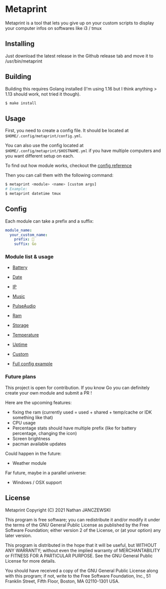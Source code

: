 # Metaprint

Metaprint is a tool that lets you give up on your custom scripts to display your computer infos on softwares like i3 / tmux

## Installing
Just download the latest release in the Github release tab and move it to /usr/bin/metaprint

## Building
Building this requires Golang installed (I'm using 1.16 but I think anything > 1.13 should work, not tried it though).

```sh
$ make install
```

## Usage
First, you need to create a config file. It should be located at `$HOME/.config/metaprint/config.yml`.

You can also use the config located at `$HOME/.config/metaprint/$HOSTNAME.yml` if you have multiple computers and you want different setup on each.

To find out how module works, checkout the [config reference](#Config)

Then you can call them with the following command:

```sh
$ metaprint <module> <name> [custom args]
# Example:
$ metaprint datetime tmux
```

## Config
Each module can take a prefix and a suffix:
```yml
module_name:
  your_custom_name:
    prefix: 
    suffix: Go
```

### Module list & usage
- [Battery](wiki/battery.md)
- [Date](wiki/date.md)
- [IP](wiki/ip.md)
- [Music](wiki/music.md)
- [PulseAudio](wiki/pulseaudio.md)
- [Ram](wiki/ram.md)
- [Storage](wiki/storage.md)
- [Temperature](wiki/temperature.md)
- [Uptime](wiki/uptime.md)
- [Custom](wiki/custom.md)


- [Full config example](wiki/example_config.yml)

### Future plans
This project is open for contribution. If you know Go you can definitely create your own module and submit a PR !

Here are the upcoming features:
- fixing the ram (currently used = used + shared + temp/cache or IDK something like that)
- CPU usage
- Percentage stats should have multiple prefix (like for battery percentage, changing the icon)
- Screen brightness
- pacman available updates

Could happen in the future:
- Weather module

Far future, maybe in a parallel universe:
- Windows / OSX support

## License

Metaprint
Copyright (C) 2021 Nathan <Oxodao> JANCZEWSKI

This program is free software; you can redistribute it and/or modify
it under the terms of the GNU General Public License as published by
the Free Software Foundation; either version 2 of the License, or
(at your option) any later version.

This program is distributed in the hope that it will be useful,
but WITHOUT ANY WARRANTY; without even the implied warranty of
MERCHANTABILITY or FITNESS FOR A PARTICULAR PURPOSE.  See the
GNU General Public License for more details.

You should have received a copy of the GNU General Public License along
with this program; if not, write to the Free Software Foundation, Inc.,
51 Franklin Street, Fifth Floor, Boston, MA 02110-1301 USA.

